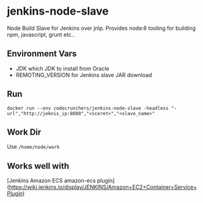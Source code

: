 # jenkins-node-slave
Node Build Slave for Jenkins over jnlp. Provides node:6 tooling for building npm, javascript, grunt etc..

## Environment Vars
* JDK which JDK to install from Oracle
* REMOTING_VERSION for Jenkins slave JAR download

## Run

`docker run --env codecrunchers/jenkins-node-slave -headless "-url","http://jeknis_ip:8080","<sceret>","<slave_name>"`


## Work Dir

Use `/home/node/work`

## Works well with 
[Jenkins Amazon ECS  amazon-ecs  plugin] (https://wiki.jenkins.io/display/JENKINS/Amazon+EC2+Container+Service+Plugin)

